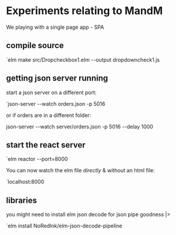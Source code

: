 # Experiments relating to MandM

We playing with a single page app - SPA

## compile source

`elm make src/Dropcheckbox1.elm --output dropdowncheck1.js

## getting json server running

start a json server on a different port:

`json-server  --watch orders.json  -p 5016

or if orders are in a different folder:

json-server --watch server/orders.json -p 5016 --delay 1000

## start the react server

`elm reactor --port=8000

You can now watch the elm file _directly_ & without an html file:

`localhost:8000

## libraries

you might need to install elm json decode for json pipe goodness |>

`elm install NoRedInk/elm-json-decode-pipeline
